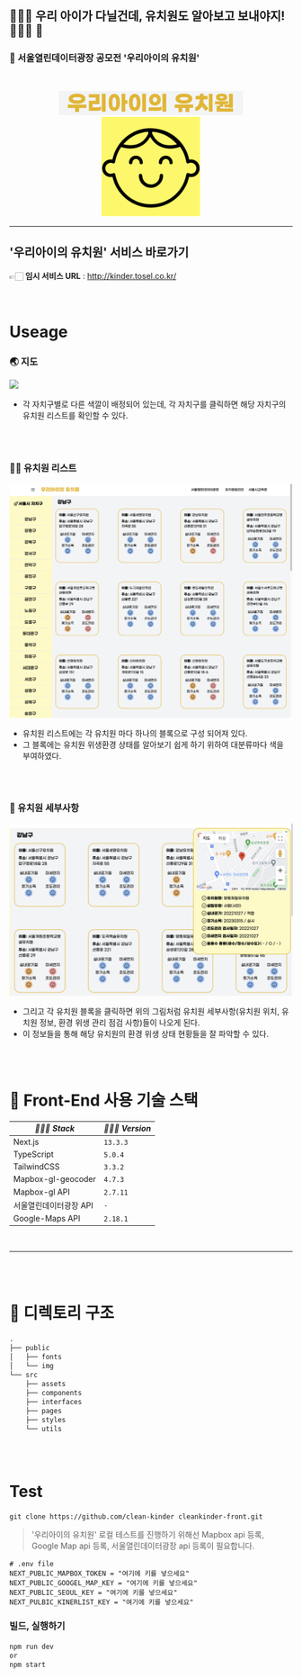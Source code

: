 ## 👦🏻💛 **우리 아이가 다닐건데, 유치원도 알아보고 보내야지!** 💛👧🏻 🫧
### 🚀 서울열린데이터광장 공모전 '**우리아이의 유치원**'
<br />

<p align="center">
<img src="./public/img/logoFont.png" width="65%">
<img src="./public/img/logo.png" width="35%">
</p>

<hr />

## **'우리아이의 유치원' 서비스 바로가기**
👉🏻 **임시 서비스 URL** : http://kinder.tosel.co.kr/
<br /><br /><br />


# **Useage**
### **🌏 지도**
<img src="./public/img/useage1.png" width="100%">

- 각 자치구별로 다른 색깔이 배정되어 있는데, 각 자치구를 클릭하면 해당 자치구의 유치원 리스트를 확인할 수 있다.

<br /><br />
### **👧🏻 유치원 리스트**
<img src="./public/img/useage2.png" width="100%">

- 유치원 리스트에는 각 유치원 마다 하나의 블록으로 구성 되어져 있다. 
- 그 블록에는 유치원 위생환경 상태를 알아보기 쉽게 하기 위하여 대분류마다 색을 부여하였다.

<br /><br />
### **🧐 유치원 세부사항**
<img src="./public/img/useage3.png" width="100%">

- 그리고 각 유치원 블록을 클릭하면 위의 그림처럼 유치원 세부사항(유치원 위치, 유치원 정보, 환경 위생 관리 점검 사항)들이 나오게 된다.
- 이 정보들을 통해 해당 유치원의 환경 위생 상태 현황들을 잘 파악할 수 있다.


<br /><br />

# 🎨 **Front-End 사용 기술 스택**

<p align="center">

|<i>**🧑🏻‍💻 Stack**</i>|<i>**🧑🏻‍💻 Version**</i>|
|------|-----|
|Next.js|`13.3.3`|
|TypeScript|`5.0.4`|
|TailwindCSS|`3.3.2`|
|Mapbox-gl-geocoder|`4.7.3`|
|Mapbox-gl API|`2.7.11`|
|서울열린데이터광장 API|`-`|
|Google-Maps API|`2.18.1`|

</p>
<br />
<hr />
<br /><br />

# **📁 디렉토리 구조**

```shell
.
├── public
│   ├── fonts
│   └── img
└── src
    ├── assets
    ├── components
    ├── interfaces
    ├── pages
    ├── styles
    └── utils
```

<br><br>

# **Test**
```shell
git clone https://github.com/clean-kinder cleankinder-front.git
```
> '우리아이의 유치원' 로컬 테스트를 진행하기 위해선 Mapbox api 등록, Google Map api 등록, 서울열린데이터광장 api 등록이 필요합니다.

```text
# .env file
NEXT_PUBLIC_MAPBOX_TOKEN = "여기에 키를 넣으세요"
NEXT_PUBLIC_GOOGEL_MAP_KEY = "여기에 키를 넣으세요"
NEXT_PUBLIC_SEOUL_KEY = "여기에 키를 넣으세요"
NEXT_PULBIC_KINERLIST_KEY = "여기에 키를 넣으세요"
```

### **빌드, 실행하기**

```shell
npm run dev
or
npm start
```

<br><br>